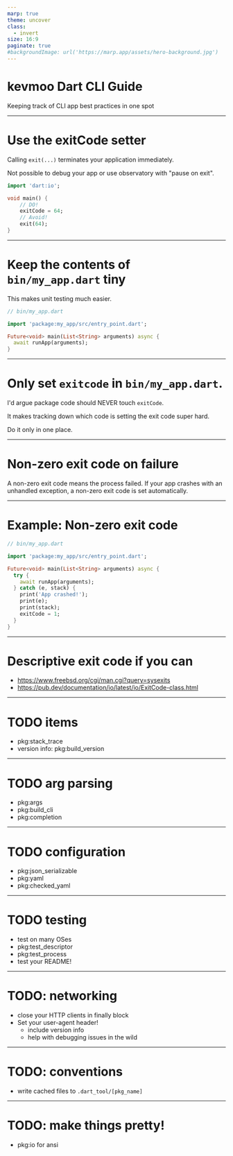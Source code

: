 ```yaml
---
marp: true
theme: uncover
class:
  - invert
size: 16:9
paginate: true
#backgroundImage: url('https://marp.app/assets/hero-background.jpg')
---
```


# kevmoo Dart CLI Guide

Keeping track of CLI app best practices in one spot

---

# Use the exitCode setter

Calling `exit(...)` terminates your application immediately.

Not possible to debug your app or use observatory with "pause on exit".

```dart
import 'dart:io';

void main() {
    // DO!
    exitCode = 64;
    // Avoid!
    exit(64);
}
```

---

# Keep the contents of `bin/my_app.dart` tiny

This makes unit testing much easier.

```dart
// bin/my_app.dart

import 'package:my_app/src/entry_point.dart';

Future<void> main(List<String> arguments) async {
  await runApp(arguments);
}
```

---

# Only set `exitcode` in `bin/my_app.dart`.

I'd argue package code should NEVER touch `exitCode`.

It makes tracking down which code is setting the exit code super hard.

Do it only in one place.

---

# Non-zero exit code on failure

A non-zero exit code means the process failed. If your app crashes with an
unhandled exception, a non-zero exit code is set automatically.

---

# Example: Non-zero exit code

```dart
// bin/my_app.dart

import 'package:my_app/src/entry_point.dart';

Future<void> main(List<String> arguments) async {
  try {
    await runApp(arguments);
  } catch (e, stack) {
    print('App crashed!');
    print(e);
    print(stack);
    exitCode = 1;
  }
}
```

---

# Descriptive exit code if you can

- https://www.freebsd.org/cgi/man.cgi?query=sysexits
- https://pub.dev/documentation/io/latest/io/ExitCode-class.html

---

# TODO items

- pkg:stack_trace
- version info: pkg:build_version

---

# TODO arg parsing

- pkg:args
- pkg:build_cli
- pkg:completion

---

# TODO configuration

- pkg:json_serializable
- pkg:yaml
- pkg:checked_yaml

---

# TODO testing

- test on many OSes
- pkg:test_descriptor
- pkg:test_process
- test your README!

---

# TODO: networking

- close your HTTP clients in finally block
- Set your user-agent header!
  - include version info
  - help with debugging issues in the wild

---

# TODO: conventions

- write cached files to `.dart_tool/[pkg_name]`

---

# TODO: make things pretty!

- pkg:io for ansi
